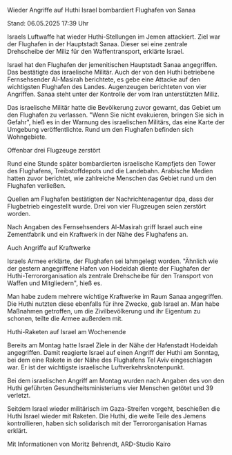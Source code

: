 
Wieder Angriffe auf Huthi
Israel bombardiert Flughafen von Sanaa


Stand: 06.05.2025 17:39 Uhr


Israels Luftwaffe hat wieder Huthi-Stellungen im Jemen attackiert. Ziel war der Flughafen in der Hauptstadt Sanaa. Dieser sei eine zentrale Drehscheibe der Miliz für den Waffentransport, erklärte Israel.



Israel hat den Flughafen der jemenitischen Hauptstadt Sanaa angegriffen. Das bestätigte das israelische Militär. Auch der von den Huthi betriebene Fernsehsender Al-Masirah berichtete, es gebe eine Attacke auf den wichtigsten Flughafen des Landes. Augenzeugen berichteten von vier Angriffen. Sanaa steht unter der Kontrolle der vom Iran unterstützten Miliz.


Das israelische Militär hatte die Bevölkerung zuvor gewarnt, das Gebiet um den Flughafen zu verlassen. "Wenn Sie nicht evakuieren, bringen Sie sich in Gefahr", hieß es in der Warnung des israelischen Militärs, das eine Karte der Umgebung veröffentlichte. Rund um den Flughafen befinden sich Wohngebiete.

Offenbar drei Flugzeuge zerstört


Rund eine Stunde später bombardierten israelische Kampfjets den Tower des Flughafens, Treibstoffdepots und die Landebahn. Arabische Medien hatten zuvor berichtet, wie zahlreiche Menschen das Gebiet rund um den Flughafen verließen.


Quellen am Flughafen bestätigten der Nachrichtenagentur dpa, dass der Flugbetrieb eingestellt wurde. Drei von vier Flugzeugen seien zerstört worden.


Nach Angaben des Fernsehsenders Al-Masirah griff Israel auch eine Zementfabrik und ein Kraftwerk in der Nähe des Flughafens an.

Auch Angriffe auf Kraftwerke


Israels Armee erklärte, der Flughafen sei lahmgelegt worden. "Ähnlich wie der gestern angegriffene Hafen von Hodeidah diente der Flughafen der Huthi-Terrororganisation als zentrale Drehscheibe für den Transport von Waffen und Mitgliedern", hieß es.


Man habe zudem mehrere wichtige Kraftwerke im Raum Sanaa angegriffen. Die Huthi nutzten diese ebenfalls für ihre Zwecke, gab Israel an. Man habe Maßnahmen getroffen, um die Zivilbevölkerung und ihr Eigentum zu schonen, teilte die Armee außerdem mit.

Huthi-Raketen auf Israel am Wochenende

Bereits am Montag hatte Israel Ziele in der Nähe der Hafenstadt Hodeidah angegriffen. Damit reagierte Israel auf einen Angriff der Huthi am Sonntag, bei dem eine Rakete in der Nähe des Flughafens Tel Aviv eingeschlagen war. Er ist der wichtigste israelische Luftverkehrsknotenpunkt.


Bei dem israelischen Angriff am Montag wurden nach Angaben des von den Huthi geführten Gesundheitsministeriums vier Menschen getötet und 39 verletzt.


Seitdem Israel wieder militärisch im Gaza-Streifen vorgeht, beschießen die Huthi Israel wieder mit Raketen. Die Huthi, die weite Teile des Jemens kontrollieren, haben sich solidarisch mit der Terrororganisation Hamas erklärt.

Mit Informationen von Moritz Behrendt, ARD-Studio Kairo 

